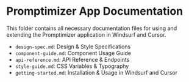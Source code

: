 # Promptimizer App Documentation

This folder contains all necessary documentation files for using and extending the Promptimizer application in Windsurf and Cursor.

- `design-spec.md`: Design & Style Specifications
- `component-guide.md`: Component Usage Guide
- `api-reference.md`: API Reference & Endpoints
- `style-guide.md`: CSS Variables & Typography
- `getting-started.md`: Installation & Usage in Windsurf and Cursor
